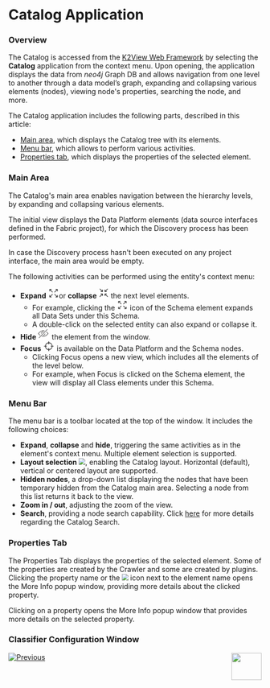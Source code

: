 # Catalog Application

### Overview

The Catalog is accessed from the [K2View Web Framework](/articles/30_web_framework/01_web_framework_overview.md) by selecting the **Catalog** application from the context menu. Upon opening, the application displays the data from *neo4j* Graph DB and allows navigation from one level to another through a data model’s graph, expanding and collapsing various elements (nodes), viewing node's properties, searching the node, and more.

The Catalog application includes the following parts, described in this article:

* [Main area](05_catalog_app.md#main-area), which displays the Catalog tree with its elements.
* [Menu bar](05_catalog_app.md#menu-bar), which allows to perform various activities. 
* [Properties tab](05_catalog_app.md#properties-tab), which displays the properties of the selected element.

### Main Area

The Catalog's main area enables navigation between the hierarchy levels, by expanding and collapsing various elements.

The initial view displays the Data Platform elements (data source interfaces defined in the Fabric project), for which the Discovery process has been performed.

In case the Discovery process hasn't been executed on any project interface, the main area would be empty. 

The following activities can be performed using the entity's context menu:

* **Expand** <img src="images/expand.png" style="zoom:80%;" />or **collapse** <img src="images/collapse.png" style="zoom:80%;" /> the next level elements. 
  * For example, clicking the <img src="images/expand.png" style="zoom:80%;" /> icon of the Schema element expands all Data Sets under this Schema. 
  * A double-click on the selected entity can also expand or collapse it.
* **Hide** <img src="images/hide.png" style="zoom:80%;" /> the element from the window.
* **Focus** <img src="images/focus.png" style="zoom:80%;" /> is available on the Data Platform and the Schema nodes. 
  * Clicking Focus opens a new view, which includes all the elements of the level below. 
  * For example, when Focus is clicked on the Schema element, the view will display all Class elements under this Schema.

### Menu Bar

The menu bar is a toolbar located at the top of the window. It includes the following choices:

* **Expand**, **collapse** and **hide**, triggering the same activities as in the element's context menu. Multiple element selection is supported.  
* **Layout selection** <img src="images/layout.png" style="zoom:80%;" />, enabling the Catalog layout. Horizontal (default), vertical or centered layout are supported.
* **Hidden nodes**, a drop-down list displaying the nodes that have been temporary hidden from the Catalog main area. Selecting a node from this list returns it back to the view.
* **Zoom in / out**, adjusting the zoom of the view.
* **Search**, providing a node search capability. Click [here](08_search_catalog.md) for more details regarding the Catalog Search. 

### Properties Tab

The Properties Tab displays the properties of the selected element. Some of the properties are created by the Crawler and some are created by plugins. Clicking the property name or the <img src="images/info.png" style="zoom:80%;"/> icon next to the element name opens the More Info popup window, providing more details about the clicked property. 

Clicking on a property opens the More Info popup window that provides more details on the selected property.

### Classifier Configuration Window







[![Previous](/articles/images/Previous.png)](04a_catalog_integration_with_fabric.md)[<img align="right" width="60" height="54" src="/articles/images/Next.png">](06_catalog_versioning.md) 

